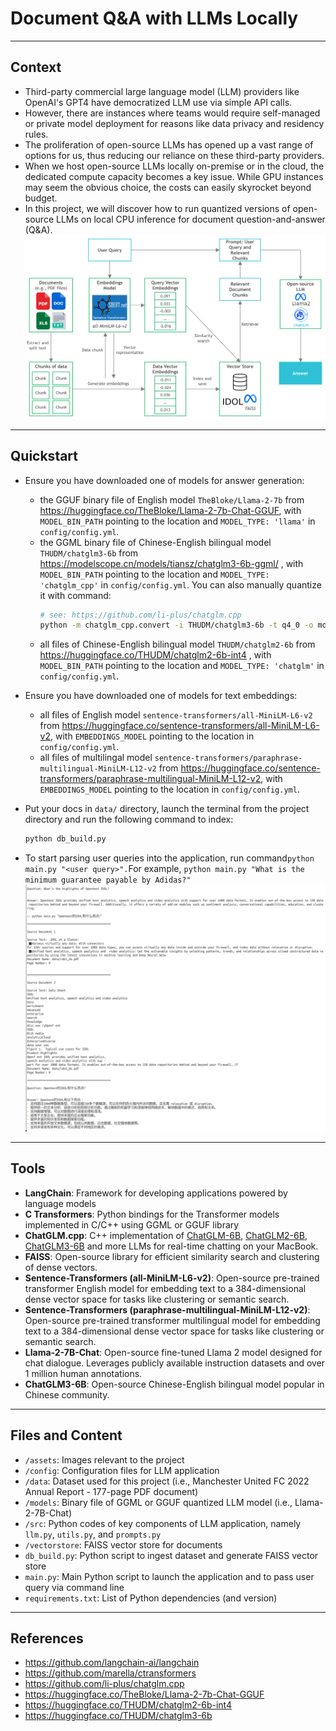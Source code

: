 # Document Q&A with LLMs Locally
___

## Context
- Third-party commercial large language model (LLM) providers like OpenAI's GPT4 have democratized LLM use via simple API calls. 
- However, there are instances where teams would require self-managed or private model deployment for reasons like data privacy and residency rules.
- The proliferation of open-source LLMs has opened up a vast range of options for us, thus reducing our reliance on these third-party providers.
- When we host open-source LLMs locally on-premise or in the cloud, the dedicated compute capacity becomes a key issue. While GPU instances may seem the obvious choice, the costs can easily skyrocket beyond budget.
- In this project, we will discover how to run quantized versions of open-source LLMs on local CPU inference for document question-and-answer (Q&A).
![architecture](assets/diagram_flow.png)
___

## Quickstart
- Ensure you have downloaded one of models for answer generation:
  - the GGUF binary file of English model `TheBloke/Llama-2-7b` from https://huggingface.co/TheBloke/Llama-2-7b-Chat-GGUF, with `MODEL_BIN_PATH` pointing to the location and `MODEL_TYPE: 'llama'` in `config/config.yml`.
  - the GGML binary file of Chinese-English bilingual model `THUDM/chatglm3-6b` from https://modelscope.cn/models/tiansz/chatglm3-6b-ggml/ , with `MODEL_BIN_PATH` pointing to the location and `MODEL_TYPE: 'chatglm_cpp'` in `config/config.yml`.
    You can also manually quantize it with command:
    ```bash
    # see: https://github.com/li-plus/chatglm.cpp
    python -m chatglm_cpp.convert -i THUDM/chatglm3-6b -t q4_0 -o models/chatglm3-6b-ggml.q4_0.bin
    ```
  - all files of Chinese-English bilingual model `THUDM/chatglm2-6b` from https://huggingface.co/THUDM/chatglm2-6b-int4 , with `MODEL_BIN_PATH` pointing to the location and `MODEL_TYPE: 'chatglm'` in `config/config.yml`.

- Ensure you have downloaded one of models for text embeddings:
  - all files of English model `sentence-transformers/all-MiniLM-L6-v2` from https://huggingface.co/sentence-transformers/all-MiniLM-L6-v2, with `EMBEDDINGS_MODEL` pointing to the location in `config/config.yml`.
  - all files of multilingal model `sentence-transformers/paraphrase-multilingual-MiniLM-L12-v2` from https://huggingface.co/sentence-transformers/paraphrase-multilingual-MiniLM-L12-v2, with `EMBEDDINGS_MODEL` pointing to the location in `config/config.yml`.

- Put your docs in `data/` directory, launch the terminal from the project directory and run the following command to index:
  ```bash
  python db_build.py
  ```

- To start parsing user queries into the application, run command`python main.py "<user query>".`For example, `python main.py "What is the minimum guarantee payable by Adidas?"`
  ![Alt text](assets/qa_output.png)
___
## Tools
- **LangChain**: Framework for developing applications powered by language models
- **C Transformers**: Python bindings for the Transformer models implemented in C/C++ using GGML or GGUF library
- **ChatGLM.cpp**: C++ implementation of [ChatGLM-6B](https://github.com/THUDM/ChatGLM-6B), [ChatGLM2-6B](https://github.com/THUDM/ChatGLM2-6B), [ChatGLM3-6B](https://github.com/THUDM/ChatGLM3) and more LLMs for real-time chatting on your MacBook.
- **FAISS**: Open-source library for efficient similarity search and clustering of dense vectors.
- **Sentence-Transformers (all-MiniLM-L6-v2)**: Open-source pre-trained transformer English model for embedding text to a 384-dimensional dense vector space for tasks like clustering or semantic search.
- **Sentence-Transformers (paraphrase-multilingual-MiniLM-L12-v2)**: Open-source pre-trained transformer multilingual model for embedding text to a 384-dimensional dense vector space for tasks like clustering or semantic search.
- **Llama-2-7B-Chat**: Open-source fine-tuned Llama 2 model designed for chat dialogue. Leverages publicly available instruction datasets and over 1 million human annotations. 
- **ChatGLM3-6B**: Open-source Chinese-English bilingual model popular in Chinese community.

___
## Files and Content
- `/assets`: Images relevant to the project
- `/config`: Configuration files for LLM application
- `/data`: Dataset used for this project (i.e., Manchester United FC 2022 Annual Report - 177-page PDF document)
- `/models`: Binary file of GGML or GGUF quantized LLM model (i.e., Llama-2-7B-Chat) 
- `/src`: Python codes of key components of LLM application, namely `llm.py`, `utils.py`, and `prompts.py`
- `/vectorstore`: FAISS vector store for documents
- `db_build.py`: Python script to ingest dataset and generate FAISS vector store
- `main.py`: Main Python script to launch the application and to pass user query via command line
- `requirements.txt`: List of Python dependencies (and version)
___

## References
- https://github.com/langchain-ai/langchain
- https://github.com/marella/ctransformers
- https://github.com/li-plus/chatglm.cpp
- https://huggingface.co/TheBloke/Llama-2-7b-Chat-GGUF
- https://huggingface.co/THUDM/chatglm2-6b-int4
- https://huggingface.co/THUDM/chatglm3-6b
